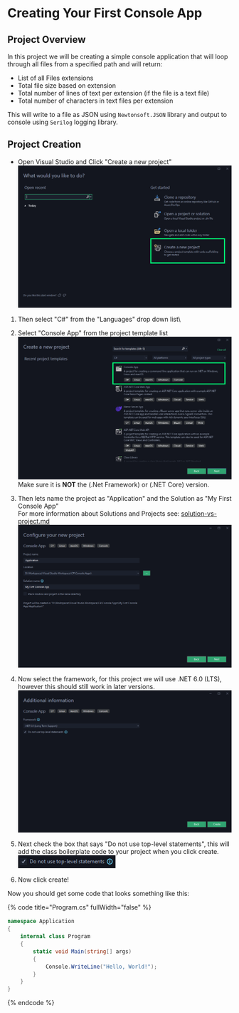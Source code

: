 # Creating Your First Console App

## Project Overview

In this project we will be creating a simple console application that will loop through all files from a specified path and will return:

* List of all Files extensions
* Total file size based on extension
* Total number of lines of text per extension (if the file is a text file)
* Total number of characters in text files per extension

This will write to a file as JSON using `Newtonsoft.JSON` library and output to console using `Serilog` logging library.

## Project Creation

* Open Visual Studio and Click "Create a new project"\
  ![](<../../.gitbook/assets/Visual Studio Startup Screen>)

1. Then select "C#" from the "Languages" drop down list\

2. Select "Console App" from the project template list\
   ![](<../../.gitbook/assets/Create console app.png>)\
   Make sure it is **NOT** the (.Net Framework) or (.NET Core) version.
3. Then lets name the project as "Application" and the Solution as "My First Console App"\
   For more information about Solutions and Projects see: [solution-vs-project.md](../undestanding-csharp/solution-vs-project.md "mention")\
   ![](<../../.gitbook/assets/image (5).png>)
4. Now select the framework, for this project we will use .NET 6.0 (LTS), however this should still work in later versions.\
   ![](../../.gitbook/assets/image.png)
5. Next check the box that says "Do not use top-level statements", this will add the class boilerplate code to your project when you click create.\
   ![](<../../.gitbook/assets/image (1).png>)
6. Now click create!

Now you should get some code that looks something like this:

{% code title="Program.cs" fullWidth="false" %}
```csharp
namespace Application
{
    internal class Program
    {
        static void Main(string[] args)
        {
            Console.WriteLine("Hello, World!");
        }
    }
}
```
{% endcode %}

